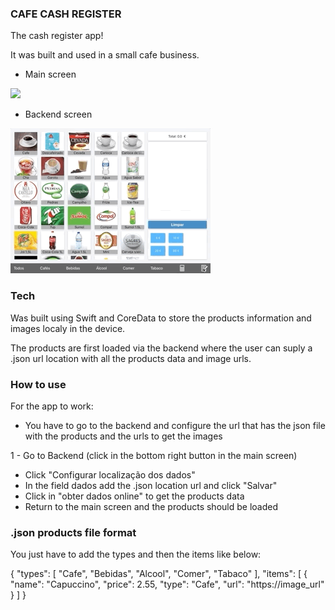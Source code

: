 ### CAFE CASH REGISTER ###

The cash register app!

It was built and used in a small cafe business.

* Main screen

![](cash_register_screen.gif)

* Backend screen

![](cash_register_backend.gif)

### Tech ###

Was built using Swift and CoreData to store the products information and images localy in the device.

The products are first loaded via the backend where the user can suply a .json url location with all the products data and image urls.

### How to use ###

For the app to work: 

* You have to go to the backend and configure the url that has the json file with the products and the urls to get the images

1 - Go to Backend (click in the bottom right button in the main screen) 

* Click "Configurar localização dos dados"
* In the field dados add the .json location url and click "Salvar"
* Click in "obter dados online" to get the products data
* Return to the main screen and the products should be loaded


### .json products file format ###
You just have to add the types and then the items like below:

{
  "types": [
    "Cafe",
    "Bebidas",
    "Alcool",
    "Comer",
    "Tabaco"
  ],
  "items": [
    {
      "name": "Capuccino",
      "price": 2.55,
      "type": "Cafe",
      "url": "https://image_url"
    }
  ]
}

